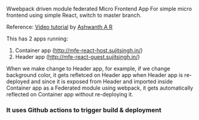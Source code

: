Wwebpack driven module federated Micro Frontend App
For simple micro frontend using simple React, switch to master branch.

Reference: [Video tutorial](https://www.youtube.com/watch?v=OeZbiaS09Q0&t=1581s) by [Ashwanth A R](https://www.linkedin.com/in/ashwanth-a-r/)

This has 2 apps running:

1. Container app (http://mfe-react-host.sujitsingh.in/)
2. Header app (http://mfe-react-guest.sujitsingh.in/)

When we make change to Header app, for example, if we change background color, it gets refletced on Header app when Header app is re-deployed and since it is exposed from Header and imported inside Container app as a Federated module using webpack, it gets automatically reflected on Container app without re-deploying it.

### It uses Github actions to trigger build & deployment
